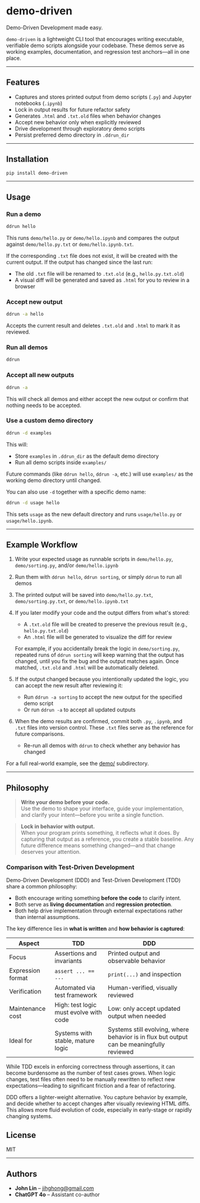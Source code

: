 # demo-driven

Demo-Driven Development made easy.

`demo-driven` is a lightweight CLI tool that encourages writing executable, verifiable demo scripts alongside your codebase. These demos serve as working examples, documentation, and regression test anchors—all in one place.

---

## Features

- Captures and stores printed output from demo scripts (`.py`) and Jupyter notebooks (`.ipynb`)
- Lock in output results for future refactor safety
- Generates `.html` and `.txt.old` files when behavior changes
- Accept new behavior only when explicitly reviewed
- Drive development through exploratory demo scripts
- Persist preferred demo directory in `.ddrun_dir`

---

## Installation

```bash
pip install demo-driven
```

---

## Usage

### Run a demo

```bash
ddrun hello
```

This runs `demo/hello.py` or `demo/hello.ipynb` and compares the output against `demo/hello.py.txt` or `demo/hello.ipynb.txt`.

If the corresponding `.txt` file does not exist, it will be created with the current output.
If the output has changed since the last run:
- The old `.txt` file will be renamed to `.txt.old` (e.g., `hello.py.txt.old`)
- A visual diff will be generated and saved as `.html` for you to review in a browser

### Accept new output

```bash
ddrun -a hello
```

Accepts the current result and deletes `.txt.old` and `.html` to mark it as reviewed.

### Run all demos

```bash
ddrun
```

### Accept all new outputs

```bash
ddrun -a
```

This will check all demos and either accept the new output or confirm that nothing needs to be accepted.

### Use a custom demo directory

```bash
ddrun -d examples
```

This will:
- Store `examples` in `.ddrun_dir` as the default demo directory
- Run all demo scripts inside `examples/`

Future commands (like `ddrun hello`, `ddrun -a`, etc.) will use `examples/` as the working demo directory until changed.

You can also use `-d` together with a specific demo name:
```bash
ddrun -d usage hello
```
This sets `usage` as the new default directory and runs `usage/hello.py` or `usage/hello.ipynb`.

---

## Example Workflow

1. Write your expected usage as runnable scripts in `demo/hello.py`, `demo/sorting.py`, and/or `demo/hello.ipynb`
2. Run them with `ddrun hello`, `ddrun sorting`, or simply `ddrun` to run all demos
3. The printed output will be saved into `demo/hello.py.txt`, `demo/sorting.py.txt`, or `demo/hello.ipynb.txt`
4. If you later modify your code and the output differs from what's stored:
   - A `.txt.old` file will be created to preserve the previous result (e.g., `hello.py.txt.old`)
   - An `.html` file will be generated to visualize the diff for review

   For example, if you accidentally break the logic in `demo/sorting.py`, repeated runs of `ddrun sorting` will keep warning that the output has changed, until you fix the bug and the output matches again. Once matched, `.txt.old` and `.html` will be automatically deleted.

5. If the output changed because you intentionally updated the logic, you can accept the new result after reviewing it:
   - Run `ddrun -a sorting` to accept the new output for the specified demo script
   - Or run `ddrun -a` to accept all updated outputs

6. When the demo results are confirmed, commit both `.py`, `.ipynb`, and `.txt` files into version control. These `.txt` files serve as the reference for future comparisons.
   - Re-run all demos with `ddrun` to check whether any behavior has changed

For a full real-world example, see the [demo/](demo/) subdirectory.

---

## Philosophy

> **Write your demo before your code.**  
> Use the demo to shape your interface, guide your implementation, and clarify your intent—before you write a single function.

> **Lock in behavior with output.**  
> When your program prints something, it reflects what it does. By capturing that output as a reference, you create a stable baseline. Any future difference means something changed—and that change deserves your attention.

### Comparison with Test-Driven Development

Demo-Driven Development (DDD) and Test-Driven Development (TDD) share a common philosophy:

- Both encourage writing something **before the code** to clarify intent.
- Both serve as **living documentation** and **regression protection**.
- Both help drive implementation through external expectations rather than internal assumptions.

The key difference lies in **what is written** and **how behavior is captured**:

| Aspect              | TDD                                      | DDD                                      |
|---------------------|-------------------------------------------|-------------------------------------------|
| Focus               | Assertions and invariants                 | Printed output and observable behavior    |
| Expression format   | `assert ... == ...`                       | `print(...)` and inspection               |
| Verification        | Automated via test framework              | Human-verified, visually reviewed         |
| Maintenance cost    | High: test logic must evolve with code    | Low: only accept updated output when needed |
| Ideal for           | Systems with stable, mature logic         | Systems still evolving, where behavior is in flux but output can be meaningfully reviewed  |

While TDD excels in enforcing correctness through assertions, it can become burdensome as the number of test cases grows. When logic changes, test files often need to be manually rewritten to reflect new expectations—leading to significant friction and a fear of refactoring.

DDD offers a lighter-weight alternative. You capture behavior by example, and decide whether to accept changes after visually reviewing HTML diffs. This allows more fluid evolution of code, especially in early-stage or rapidly changing systems.


## License

MIT

---

## Authors

- **John Lin** – [jihghong@gmail.com](mailto:jihghong@gmail.com)
- **ChatGPT 4o** – Assistant co-author
